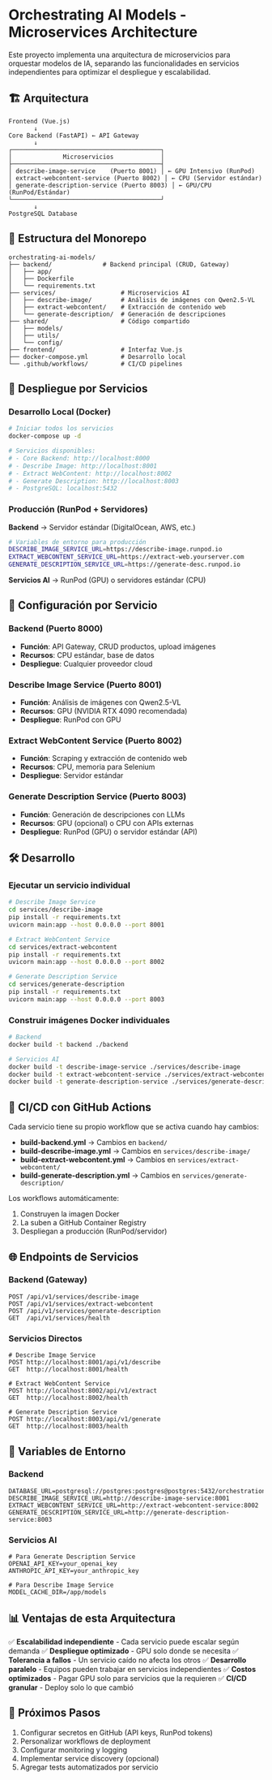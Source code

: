 # Orchestrating AI Models - Microservices Architecture

Este proyecto implementa una arquitectura de microservicios para orquestar modelos de IA, separando las funcionalidades en servicios independientes para optimizar el despliegue y escalabilidad.

## 🏗️ Arquitectura

```
Frontend (Vue.js)
       ↓
Core Backend (FastAPI) ← API Gateway
       ↓
┌─────────────────────────────────────────┐
│              Microservicios             │
├─────────────────────────────────────────┤
│ describe-image-service    (Puerto 8001) │ ← GPU Intensivo (RunPod)
│ extract-webcontent-service (Puerto 8002) │ ← CPU (Servidor estándar)
│ generate-description-service (Puerto 8003) │ ← GPU/CPU (RunPod/Estándar)
└─────────────────────────────────────────┘
       ↓
PostgreSQL Database
```

## 📁 Estructura del Monorepo

```
orchestrating-ai-models/
├── backend/              # Backend principal (CRUD, Gateway)
│   ├── app/
│   ├── Dockerfile
│   └── requirements.txt
├── services/                  # Microservicios AI
│   ├── describe-image/        # Análisis de imágenes con Qwen2.5-VL
│   ├── extract-webcontent/    # Extracción de contenido web
│   └── generate-description/  # Generación de descripciones
├── shared/                    # Código compartido
│   ├── models/
│   ├── utils/
│   └── config/
├── frontend/                  # Interfaz Vue.js
├── docker-compose.yml         # Desarrollo local
└── .github/workflows/         # CI/CD pipelines
```

## 🚀 Despliegue por Servicios

### Desarrollo Local (Docker)

```bash
# Iniciar todos los servicios
docker-compose up -d

# Servicios disponibles:
# - Core Backend: http://localhost:8000
# - Describe Image: http://localhost:8001
# - Extract WebContent: http://localhost:8002
# - Generate Description: http://localhost:8003
# - PostgreSQL: localhost:5432
```

### Producción (RunPod + Servidores)

**Backend** → Servidor estándar (DigitalOcean, AWS, etc.)
```bash
# Variables de entorno para producción
DESCRIBE_IMAGE_SERVICE_URL=https://describe-image.runpod.io
EXTRACT_WEBCONTENT_SERVICE_URL=https://extract-web.yourserver.com
GENERATE_DESCRIPTION_SERVICE_URL=https://generate-desc.runpod.io
```

**Servicios AI** → RunPod (GPU) o servidores estándar (CPU)

## 🔧 Configuración por Servicio

### Backend (Puerto 8000)
- **Función**: API Gateway, CRUD productos, upload imágenes
- **Recursos**: CPU estándar, base de datos
- **Despliegue**: Cualquier proveedor cloud

### Describe Image Service (Puerto 8001)
- **Función**: Análisis de imágenes con Qwen2.5-VL
- **Recursos**: GPU (NVIDIA RTX 4090 recomendada)
- **Despliegue**: RunPod con GPU

### Extract WebContent Service (Puerto 8002)
- **Función**: Scraping y extracción de contenido web
- **Recursos**: CPU, memoria para Selenium
- **Despliegue**: Servidor estándar

### Generate Description Service (Puerto 8003)
- **Función**: Generación de descripciones con LLMs
- **Recursos**: GPU (opcional) o CPU con APIs externas
- **Despliegue**: RunPod (GPU) o servidor estándar (API)

## 🛠️ Desarrollo

### Ejecutar un servicio individual

```bash
# Describe Image Service
cd services/describe-image
pip install -r requirements.txt
uvicorn main:app --host 0.0.0.0 --port 8001

# Extract WebContent Service
cd services/extract-webcontent
pip install -r requirements.txt
uvicorn main:app --host 0.0.0.0 --port 8002

# Generate Description Service
cd services/generate-description
pip install -r requirements.txt
uvicorn main:app --host 0.0.0.0 --port 8003
```

### Construir imágenes Docker individuales

```bash
# Backend
docker build -t backend ./backend

# Servicios AI
docker build -t describe-image-service ./services/describe-image
docker build -t extract-webcontent-service ./services/extract-webcontent
docker build -t generate-description-service ./services/generate-description
```

## 🔄 CI/CD con GitHub Actions

Cada servicio tiene su propio workflow que se activa cuando hay cambios:

- **build-backend.yml** → Cambios en `backend/`
- **build-describe-image.yml** → Cambios en `services/describe-image/`
- **build-extract-webcontent.yml** → Cambios en `services/extract-webcontent/`
- **build-generate-description.yml** → Cambios en `services/generate-description/`

Los workflows automáticamente:
1. Construyen la imagen Docker
2. La suben a GitHub Container Registry
3. Despliegan a producción (RunPod/servidor)

## 🌐 Endpoints de Servicios

### Backend (Gateway)
```
POST /api/v1/services/describe-image
POST /api/v1/services/extract-webcontent
POST /api/v1/services/generate-description
GET  /api/v1/services/health
```

### Servicios Directos
```
# Describe Image Service
POST http://localhost:8001/api/v1/describe
GET  http://localhost:8001/health

# Extract WebContent Service
POST http://localhost:8002/api/v1/extract
GET  http://localhost:8002/health

# Generate Description Service
POST http://localhost:8003/api/v1/generate
GET  http://localhost:8003/health
```

## 🔑 Variables de Entorno

### Backend
```env
DATABASE_URL=postgresql://postgres:postgres@postgres:5432/orchestration_db
DESCRIBE_IMAGE_SERVICE_URL=http://describe-image-service:8001
EXTRACT_WEBCONTENT_SERVICE_URL=http://extract-webcontent-service:8002
GENERATE_DESCRIPTION_SERVICE_URL=http://generate-description-service:8003
```

### Servicios AI
```env
# Para Generate Description Service
OPENAI_API_KEY=your_openai_key
ANTHROPIC_API_KEY=your_anthropic_key

# Para Describe Image Service
MODEL_CACHE_DIR=/app/models
```

## 📊 Ventajas de esta Arquitectura

✅ **Escalabilidad independiente** - Cada servicio puede escalar según demanda
✅ **Despliegue optimizado** - GPU solo donde se necesita
✅ **Tolerancia a fallos** - Un servicio caído no afecta los otros
✅ **Desarrollo paralelo** - Equipos pueden trabajar en servicios independientes
✅ **Costos optimizados** - Pagar GPU solo para servicios que la requieren
✅ **CI/CD granular** - Deploy solo lo que cambió

## 🚀 Próximos Pasos

1. Configurar secretos en GitHub (API keys, RunPod tokens)
2. Personalizar workflows de deployment
3. Configurar monitoring y logging
4. Implementar service discovery (opcional)
5. Agregar tests automatizados por servicio